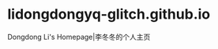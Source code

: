 

# lidongdongyq-glitch.github.io

Dongdong Li's Homepage|李冬冬的个人主页



<!--# Dongdong Li's Homepage|李冬冬的个人主页

## Visit Website
[https://lidongdongyq-glitch.github.io](https://lidongdongyq-glitch.github.io)-->
